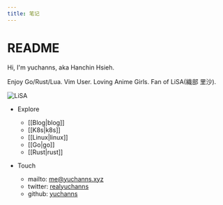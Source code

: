 ```yaml
---
title: 笔记
---
```

# README

Hi, I'm yuchanns, aka Hanchin Hsieh. 

Enjoy Go/Rust/Lua. Vim User. Loving Anime Girls. Fan of LiSA(織部 里沙).

![LiSA](https://yuchanns.xyz/assets/LiSA.png)

* Explore
    * [[Blog|blog]]
    * [[K8s|k8s]]
    * [[Linux|linux]]
    * [[Go|go]]
    * [[Rust|rust]]

* Touch
    * mailto: [me@yuchanns.xyz](mailto:me@yuchanns.xyz)
    * twitter: [realyuchanns](https://twitter.com/realyuchanns)
    * github: [yuchanns](https://github.com/yuchanns)
